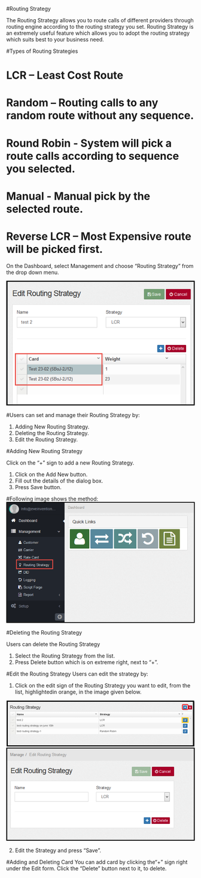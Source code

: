 #Routing Strategy

The Routing Strategy allows you to route calls of different providers through routing engine according to the routing strategy you set. Routing Strategy is an extremely useful feature which allows you to adopt the routing strategy which suits best to your business need.

#Types of Routing Strategies

  #	LCR – Least Cost Route
  
  #	Random – Routing calls to any random route without any sequence.
  
  #	Round Robin - System will pick a route calls according to sequence you selected.
  
  #	Manual - Manual pick by the selected route.
  
  #	Reverse LCR – Most Expensive route will be picked first.

On the Dashboard, select Management and choose “Routing Strategy” from the drop down menu. 

<img src="/img/edit-routing-strategy.png" alt="edit-routing-strategy"/>

#Users can set and manage their Routing Strategy by:
  1.	Adding New Routing Strategy.
  2.	Deleting the Routing Strategy.
  3.	Edit the Routing Strategy.

#Adding New Routing Strategy

Click on the “+” sign to add a new Routing Strategy.

  1.	Click on the Add New button.  
  2.	Fill out the details of the dialog box.
  3.	Press Save button.

#Following image shows the method:
  <img src="/img/routing-dashboard.png" alt="routing-dashboard"/>

#Deleting the Routing Strategy

Users can delete the Routing Strategy
  1.	Select the Routing Strategy from the list.
  2.	Press Delete button which is on extreme right, next to “+”.

#Edit the Routing Strategy
Users can edit the strategy by:

1.	Click on the edit sign of the Routing Strategy you want to edit, from the list, highlightedin orange, in the image given below. 
<img src="/img/routing-strategy.png" alt="routing-strategy"/>
<img src="/img/edit-routing.png" alt="edit-routing"/>

2.	Edit the Strategy and press “Save”.

#Adding and Deleting Card
You can add card by clicking the“+” sign right under the Edit form. Click the “Delete” button next to it, to delete.


